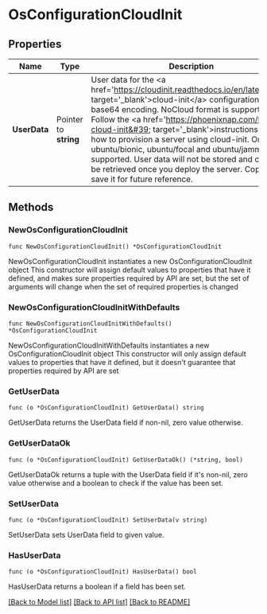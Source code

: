 # OsConfigurationCloudInit

## Properties

Name | Type | Description | Notes
------------ | ------------- | ------------- | -------------
**UserData** | Pointer to **string** | User data for the &lt;a href&#x3D;&#39;https://cloudinit.readthedocs.io/en/latest/&#39; target&#x3D;&#39;_blank&#39;&gt;cloud-init&lt;/a&gt; configuration in base64 encoding. NoCloud format is supported. Follow the &lt;a href&#x3D;&#39;https://phoenixnap.com/kb/bmc-cloud-init&#39; target&#x3D;&#39;_blank&#39;&gt;instructions&lt;/a&gt; on how to provision a server using cloud-init. Only ubuntu/bionic, ubuntu/focal and ubuntu/jammy are supported. User data will not be stored and cannot be retrieved once you deploy the server. Copy and save it for future reference. | [optional] 

## Methods

### NewOsConfigurationCloudInit

`func NewOsConfigurationCloudInit() *OsConfigurationCloudInit`

NewOsConfigurationCloudInit instantiates a new OsConfigurationCloudInit object
This constructor will assign default values to properties that have it defined,
and makes sure properties required by API are set, but the set of arguments
will change when the set of required properties is changed

### NewOsConfigurationCloudInitWithDefaults

`func NewOsConfigurationCloudInitWithDefaults() *OsConfigurationCloudInit`

NewOsConfigurationCloudInitWithDefaults instantiates a new OsConfigurationCloudInit object
This constructor will only assign default values to properties that have it defined,
but it doesn't guarantee that properties required by API are set

### GetUserData

`func (o *OsConfigurationCloudInit) GetUserData() string`

GetUserData returns the UserData field if non-nil, zero value otherwise.

### GetUserDataOk

`func (o *OsConfigurationCloudInit) GetUserDataOk() (*string, bool)`

GetUserDataOk returns a tuple with the UserData field if it's non-nil, zero value otherwise
and a boolean to check if the value has been set.

### SetUserData

`func (o *OsConfigurationCloudInit) SetUserData(v string)`

SetUserData sets UserData field to given value.

### HasUserData

`func (o *OsConfigurationCloudInit) HasUserData() bool`

HasUserData returns a boolean if a field has been set.


[[Back to Model list]](../README.md#documentation-for-models) [[Back to API list]](../README.md#documentation-for-api-endpoints) [[Back to README]](../README.md)


